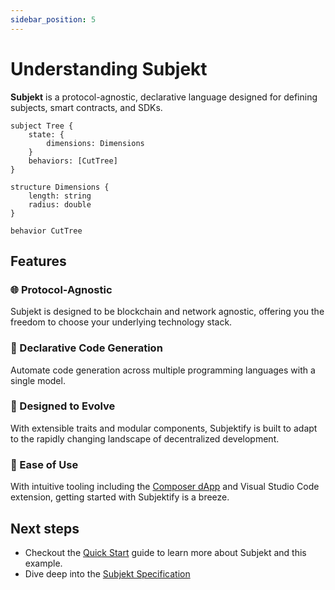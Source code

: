 ```yaml
---
sidebar_position: 5
---
```


# Understanding Subjekt

**Subjekt** is a protocol-agnostic, declarative language designed for defining subjects, smart contracts, and SDKs.

```subjekt title="Example Subject declaration"
subject Tree {
    state: {
        dimensions: Dimensions
    }
    behaviors: [CutTree]
}

structure Dimensions {
    length: string
    radius: double
}

behavior CutTree
```

## Features

<div class="container">
<div class="row padding-bottom--md">

<!-- Protocol-Agnostic Feature -->
<div class="col col--6">
<div class="card">
<div class="card__header">
<h3>🌐 Protocol-Agnostic</h3>
</div>
<div class="card__body">
<p>Subjekt is designed to be blockchain and network agnostic, offering you the freedom to choose your underlying technology stack.</p>
</div>
</div>
</div>

<!-- Declarative Code Generation Feature -->
<div class="col col--6">
<div class="card">
<div class="card__header">
<h3>📜 Declarative Code Generation</h3>
</div>
<div class="card__body">
<p>Automate code generation across multiple programming languages with a single model.</p>
</div>
</div>
</div>

</div>
<div class="row">

<!-- Designed to Evolve Feature -->
<div class="col col--6">
<div class="card">
<div class="card__header">
<h3>🧬 Designed to Evolve</h3>
</div>
<div class="card__body">
<p>With extensible traits and modular components, Subjektify is built to adapt to the rapidly changing landscape of decentralized development.</p>
</div>
</div>
</div>

<!-- Ease of Use Feature -->
<div class="col col--6">
<div class="card">
<div class="card__header">
<h3>🎉 Ease of Use</h3>
</div>
<div class="card__body">
<p>With intuitive tooling including the <a href='https://composer.subjektify.dev'>Composer dApp</a> and Visual Studio Code extension, getting started with Subjektify is a breeze.</p>
</div>
</div>
</div>

</div>
</div>

## Next steps

- Checkout the [Quick Start](/docs/learn/subjekt/start) guide to learn more about Subjekt and this example.
- Dive deep into the [Subjekt Specification](/docs/reference/subjekt)
